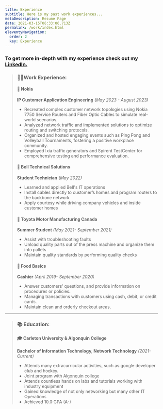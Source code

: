 ```yaml
---
title: Experience
subtitle: Here is my past work experiences...
metaDescription: Resume Page
date: 2021-03-15T06:33:06.713Z
permalink: /work/index.html
eleventyNavigation:
  order: 2
  key: Experience
---
```

### T﻿o get more in-depth with my experience check out my [LinkedIn.](https://www.linkedin.com/in/nickmartins/)

> ### 👩‍💻Work Experience:
>
> #### 📱 N﻿okia
>
> **IP Customer Application Engineering** *(May 2023 - August 2023)*
>
> * Recreated complex customer network topologies using Nokia 7750 Service Routers and Fiber Optic Cables to simulate real-world scenarios.
> * Analyzed network traffic and implemented solutions to optimize routing and switching protocols.
> * Organized and hosted engaging events such as Ping Pong and Volleyball Tournaments, fostering a positive workplace community.
> * Employed Ixia traffic generators and Spirent TestCenter for comprehensive testing and performance evaluation.
>
> #### 🔔 Bell Technical Solutions
>
> **Student Technician** *(May 2022)*
>
> * Learned and applied Bell's IT operations
> * Install cables directly to customer’s homes and program routers to the backbone network
> * Apply courtesy while driving company vehicles and inside customer homes
>
> #### 🚗 Toyota Motor Manufacturing Canada
>
> **Summer Student** *(May 2021- September 2021)*
>
> * Assist with troubleshooting faults
> * Unload quality parts out of the press machine and
>   organize them into pallets
> * Maintain quality standards by performing quality checks
>
> #### 🍎 Food Basics
>
> **Cashier** *(April 2019- September 2020)*
>
> * Answer customers' questions, and provide information
>   on procedures or policies.
> * Managing transactions with customers using cash,
>   debit, or credit cards.
> * Maintain clean and orderly checkout areas.

- - -

> ### 📚 Education:
>
> #### 🎓 Carleton University & Algonquin College
>
> **Bachelor of Information Technology, Network Technology** *(2021- Current)*
>
> * Attends many extracurricular activities, such as google developer club and hockey.
> * Joint program with Algonquin college
> * Attends countless hands on labs and tutorials working with industry equipment
> * Gained knowledge of not only networking but many other IT Operations
> * Achieved 10.0 GPA (A-)